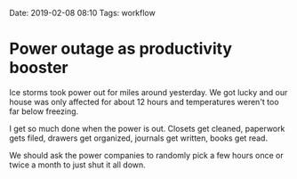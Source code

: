 Date: 2019-02-08 08:10
Tags: workflow

# Power outage as productivity booster

Ice storms took power out for miles around yesterday. We got lucky and
our house was only affected for about 12 hours and temperatures
weren't too far below freezing.

I get so much done when the power is out. Closets get cleaned,
paperwork gets filed, drawers get organized, journals get written,
books get read.

We should ask the power companies to randomly pick a few hours once or
twice a month to just shut it all down.
